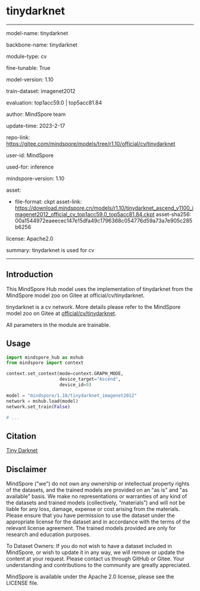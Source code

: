 # tinydarknet

---

model-name: tinydarknet

backbone-name: tinydarknet

module-type: cv

fine-tunable: True

model-version: 1.10

train-dataset: imagenet2012

evaluation: top1acc59.0 | top5acc81.84

author: MindSpore team

update-time: 2023-2-17

repo-link: <https://gitee.com/mindspore/models/tree/r1.10/official/cv/tinydarknet>

user-id: MindSpore

used-for: inference

mindspore-version: 1.10

asset:

-
    file-format: ckpt
    asset-link: <https://download.mindspore.cn/models/r1.10/tinydarknet_ascend_v1100_imagenet2012_official_cv_top1acc59.0_top5acc81.84.ckpt>
    asset-sha256: 00a1544972eaeecec147e15dfa49c1796368c054776d59a73a7e905c285b6256

license: Apache2.0

summary: tinydarknet is used for cv

---

## Introduction

This MindSpore Hub model uses the implementation of tinydarknet from the MindSpore model zoo on Gitee at official/cv/tinydarknet.

tinydarknet is a cv network. More details please refer to the MindSpore model zoo on Gitee at [official/cv/tinydarknet](https://gitee.com/mindspore/models/blob/r1.10/official/cv/tinydarknet/README.md).

All parameters in the module are trainable.

## Usage

```python
import mindspore_hub as mshub
from mindspore import context

context.set_context(mode=context.GRAPH_MODE,
                    device_target="Ascend",
                    device_id=0)

model = "mindspore/1.10/tinydarknet_imagenet2012"
network = mshub.load(model)
network.set_train(False)

# ...
```

## Citation

[Tiny Darknet](https://pjreddie.com/darknet/tiny-darknet/)

## Disclaimer

MindSpore ("we") do not own any ownership or intellectual property rights of the datasets, and the trained models are provided on an "as is" and "as available" basis. We make no representations or warranties of any kind of the datasets and trained models (collectively, “materials”) and will not be liable for any loss, damage, expense or cost arising from the materials. Please ensure that you have permission to use the dataset under the appropriate license for the dataset and in accordance with the terms of the relevant license agreement. The trained models provided are only for research and education purposes.

To Dataset Owners: If you do not wish to have a dataset included in MindSpore, or wish to update it in any way, we will remove or update the content at your request. Please contact us through GitHub or Gitee. Your understanding and contributions to the community are greatly appreciated.

MindSpore is available under the Apache 2.0 license, please see the LICENSE file.
